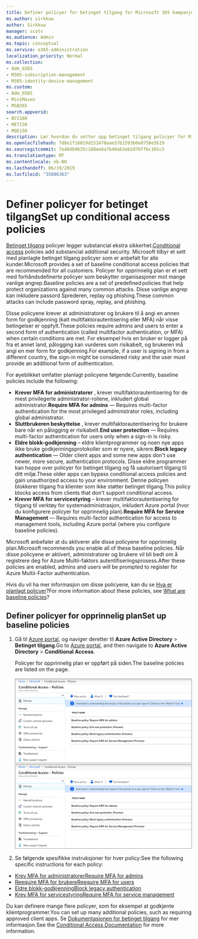 ```yaml
---
title: Definer policyer for betinget tilgang for Microsoft 365 kampanjer
ms.author: sirkkuw
author: Sirkkuw
manager: scotv
ms.audience: Admin
ms.topic: conceptual
ms.service: o365-administration
localization_priority: Normal
ms.collection:
- Adm_O365
- M365-subscription-management
- M365-identity-device-management
ms.custom:
- Adm_O365
- MiniMaven
- MSB365
search.appverid:
- BCS160
- MET150
- MOE150
description: Lær hvordan du setter opp betinget tilgang policyer for Microsoft 365 kampanjer.
ms.openlocfilehash: 7d8e1f16019d151478aae57b1593b0e0758e5b19
ms.sourcegitcommit: 7e46db0b35c188ee6a7b40ab3eb2d76ff6c101c5
ms.translationtype: MT
ms.contentlocale: nb-NO
ms.lasthandoff: 06/19/2019
ms.locfileid: "35086363"
---
```

# <a name="set-up-conditional-access-policies"></a><span data-ttu-id="cc07a-103">Definer policyer for betinget tilgang</span><span class="sxs-lookup"><span data-stu-id="cc07a-103">Set up conditional access policies</span></span>

<span data-ttu-id="cc07a-104">[Betinget tilgang](https://docs.microsoft.com/azure/active-directory/conditional-access/overview) policyer legger substancial ekstra sikkerhet.</span><span class="sxs-lookup"><span data-stu-id="cc07a-104">[Conditional access](https://docs.microsoft.com/azure/active-directory/conditional-access/overview) policies add substancial additional security.</span></span> <span data-ttu-id="cc07a-105">Microsoft tilbyr et sett med planlagte betinget tilgang policyer som er anbefalt for alle kunder.</span><span class="sxs-lookup"><span data-stu-id="cc07a-105">Microsoft provides a set of baseline conditional access policies that are recommended for all customers.</span></span> <span data-ttu-id="cc07a-106">Policyer for opprinnelig plan er et sett med forhåndsdefinerte policyer som beskytter organisasjoner mot mange vanlige angrep.</span><span class="sxs-lookup"><span data-stu-id="cc07a-106">Baseline policies are a set of predefined policies that help protect organizations against many common attacks.</span></span> <span data-ttu-id="cc07a-107">Disse vanlige angrep kan inkludere passord Sprederen, replay og phishing.</span><span class="sxs-lookup"><span data-stu-id="cc07a-107">These common attacks can include password spray, replay, and phishing.</span></span>

<span data-ttu-id="cc07a-108">Disse policyene krever at administratorer og brukere til å angi en annen form for godkjenning (kalt multifaktorautentisering eller MFA) når visse betingelser er oppfylt.</span><span class="sxs-lookup"><span data-stu-id="cc07a-108">These policies require admins and users to enter a second form of authentication (called multifactor authentication, or MFA) when certain conditions are met.</span></span> <span data-ttu-id="cc07a-109">For eksempel hvis en bruker er logger på fra et annet land, pålogging kan vurderes som risikabelt, og brukeren må angi en mer form for godkjenning.</span><span class="sxs-lookup"><span data-stu-id="cc07a-109">For example, if a user is signing in from a different country, the sign-in might be considered risky and the user must provide an additional form of authentication.</span></span> 

<span data-ttu-id="cc07a-110">For øyeblikket omfatter planlagt policyene følgende:</span><span class="sxs-lookup"><span data-stu-id="cc07a-110">Currently, baseline policies include the following:</span></span>
- <span data-ttu-id="cc07a-111">**Krever MFA for administratorer** , krever multifaktorautentisering for de mest privilegerte administrator-rollene, inkludert global administrator.</span><span class="sxs-lookup"><span data-stu-id="cc07a-111">**Require MFA for admins** — Requires multi-factor authentication for the most privileged administrator roles, including global administrator.</span></span>
- <span data-ttu-id="cc07a-112">**Sluttbrukeren beskyttelse** , krever multifaktorautentisering for brukere bare når en pålogging er risikabelt.</span><span class="sxs-lookup"><span data-stu-id="cc07a-112">**End user protection** — Requires multi-factor authentication for users only when a sign-in is risky.</span></span> 
- <span data-ttu-id="cc07a-113">**Eldre blokk-godkjenning** – eldre klientprogrammer og noen nye apps ikke bruke godkjenningsprotokoller som er nyere, sikrere.</span><span class="sxs-lookup"><span data-stu-id="cc07a-113">**Block legacy authentication** — Older client apps and some new apps don't use newer, more secure, authentication protocols.</span></span> <span data-ttu-id="cc07a-114">Disse eldre programmer kan hoppe over policyer for betinget tilgang og få uautorisert tilgang til ditt miljø.</span><span class="sxs-lookup"><span data-stu-id="cc07a-114">These older apps can bypass conditional access policies and gain unauthorized access to your environment.</span></span> <span data-ttu-id="cc07a-115">Denne policyen blokkerer tilgang fra klienter som ikke støtter betinget tilgang.</span><span class="sxs-lookup"><span data-stu-id="cc07a-115">This policy blocks access from clients that don't support conditional access.</span></span> 
- <span data-ttu-id="cc07a-116">**Krever MFA for servicestyring** – krever multifaktorautentisering for tilgang til verktøy for systemadministrasjon, inkludert Azure portal (hvor du konfigurere policyer for opprinnelig plan).</span><span class="sxs-lookup"><span data-stu-id="cc07a-116">**Require MFA for Service Management** — Requires multi-factor authentication for access to management tools, including Azure portal (where you configure baseline policies).</span></span> 

<span data-ttu-id="cc07a-117">Microsoft anbefaler at du aktiverer alle disse policyene for opprinnelig plan.</span><span class="sxs-lookup"><span data-stu-id="cc07a-117">Microsoft recommends you enable all of these baseline policies.</span></span> <span data-ttu-id="cc07a-118">Når disse policyene er aktivert, administratorer og brukere vil bli bedt om å registrere deg for Azure Multii-faktors autentifiseringsprosess.</span><span class="sxs-lookup"><span data-stu-id="cc07a-118">After these policies are enabled, admins and users will be prompted to register for Azure Multii-Factor authentication.</span></span>

<span data-ttu-id="cc07a-119">Hvis du vil ha mer informasjon om disse policyene, kan du se [Hva er planlagt policyer](https://docs.microsoft.com/azure/active-directory/conditional-access/concept-baseline-protection)?</span><span class="sxs-lookup"><span data-stu-id="cc07a-119">For more information about these policies, see [What are baseline policies](https://docs.microsoft.com/azure/active-directory/conditional-access/concept-baseline-protection)?</span></span>


## <a name="set-up-baseline-policies"></a><span data-ttu-id="cc07a-120">Definer policyer for opprinnelig plan</span><span class="sxs-lookup"><span data-stu-id="cc07a-120">Set up baseline policies</span></span>

1. <span data-ttu-id="cc07a-121">Gå til [Azure portal](https://portal.azure.com), og naviger deretter til **Azure Active Directory** \> **Betinget tilgang**.</span><span class="sxs-lookup"><span data-stu-id="cc07a-121">Go to [Azure portal](https://portal.azure.com), and then navigate to **Azure Active Directory** \> **Conditional Access**.</span></span>
    
    <span data-ttu-id="cc07a-122">Policyer for opprinnelig plan er oppført på siden.</span><span class="sxs-lookup"><span data-stu-id="cc07a-122">The baseline policies are listed on the page.</span></span> <br/> <br/>
    <span data-ttu-id="cc07a-123">![Side som viser en liste over planlagte policyer for betinget tilgang.](media/baslinepolicies.png)</span><span class="sxs-lookup"><span data-stu-id="cc07a-123">![Page that lists baseline policies for conditional access.](media/baslinepolicies.png)</span></span>
1. <span data-ttu-id="cc07a-124">Se følgende spesifikke instruksjoner for hver policy:</span><span class="sxs-lookup"><span data-stu-id="cc07a-124">See the following specific instructions for each policy:</span></span>

  - [<span data-ttu-id="cc07a-125">Krev MFA for administratorer</span><span class="sxs-lookup"><span data-stu-id="cc07a-125">Require MFA for admins</span></span>](https://docs.microsoft.com/en-us/azure/active-directory/conditional-access/howto-baseline-protect-administrators)
- [<span data-ttu-id="cc07a-126">Reequire MFA for brukere</span><span class="sxs-lookup"><span data-stu-id="cc07a-126">Reequire MFA for users</span></span>](https://docs.microsoft.com/en-us/azure/active-directory/conditional-access/howto-baseline-protect-end-users)  
 - [<span data-ttu-id="cc07a-127">Eldre blokk-godkjenning</span><span class="sxs-lookup"><span data-stu-id="cc07a-127">Block legacy authentication</span></span>](https://docs.microsoft.com/en-us/azure/active-directory/conditional-access/howto-baseline-protect-legacy-auth)
  - [<span data-ttu-id="cc07a-128">Krev MFA for servicestyring</span><span class="sxs-lookup"><span data-stu-id="cc07a-128">Require MFA for service management</span></span>](https://docs.microsoft.com/azure/active-directory/conditional-access/howto-baseline-protect-azure)

<span data-ttu-id="cc07a-129">Du kan definere mange flere policyer, som for eksempel at godkjente klientprogrammer.</span><span class="sxs-lookup"><span data-stu-id="cc07a-129">You can set up many additional policies, such as requiring approved client apps.</span></span> <span data-ttu-id="cc07a-130">Se [Dokumentasjonen for betinget tilgang](https://docs.microsoft.com/azure/active-directory/conditional-access/) for mer informasjon.</span><span class="sxs-lookup"><span data-stu-id="cc07a-130">See the [Conditional Access Documentation](https://docs.microsoft.com/azure/active-directory/conditional-access/) for more information.</span></span>
